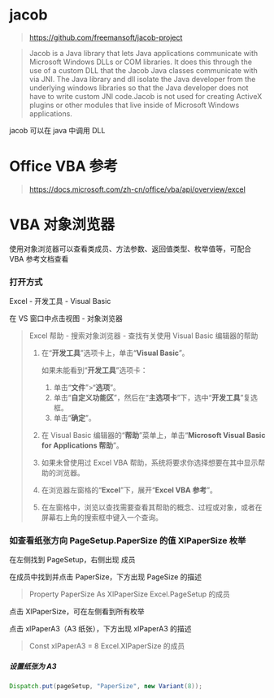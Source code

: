 # jacob

> https://github.com/freemansoft/jacob-project

> Jacob is a Java library that lets Java applications communicate with Microsoft Windows DLLs or COM libraries. It does this through the use of a custom DLL that the Jacob Java classes communicate with via JNI. The Java library and dll isolate the Java developer from the underlying windows libraries so that the Java developer does not have to write custom JNI code.Jacob is not used for creating ActiveX plugins or other modules that live inside of Microsoft Windows applications.

jacob 可以在 java 中调用 DLL

# Office VBA 参考

> https://docs.microsoft.com/zh-cn/office/vba/api/overview/excel

# VBA 对象浏览器

使用对象浏览器可以查看类成员、方法参数、返回值类型、枚举值等，可配合 VBA 参考文档查看

### 打开方式

Excel - 开发工具 - Visual Basic

在 VS 窗口中点击视图 - 对象浏览器

> Excel 帮助 - 搜索对象浏览器 - 查找有关使用 Visual Basic 编辑器的帮助
>
> 1. 在“**开发工具**”选项卡上，单击“**Visual Basic**”。
>
>    如果未能看到“**开发工具**”选项卡：
>
>    1. 单击“**文件**”>“**选项**”。
>    2. 单击“**自定义功能区**”，然后在“**主选项卡**”下，选中“**开发工具**”复选框。
>    3. 单击“**确定**”。
>
> 2. 在 Visual Basic 编辑器的“**帮助**”菜单上，单击“**Microsoft Visual Basic for Applications 帮助**”。
>
> 3. 如果未曾使用过 Excel VBA 帮助，系统将要求你选择想要在其中显示帮助的浏览器。
>
> 4. 在浏览器左窗格的“**Excel**”下，展开“**Excel VBA 参考**”。
>
> 5. 在左窗格中，浏览以查找需要查看其帮助的概念、过程或对象，或者在屏幕右上角的搜索框中键入一个查询。

### 如查看纸张方向 PageSetup.PaperSize 的值 XlPaperSize 枚举

在左侧找到 PageSetup，右侧出现 成员

在成员中找到并点击 PaperSize，下方出现 PageSize 的描述

> Property PaperSize As XlPaperSize
>     Excel.PageSetup 的成员

点击 XlPaperSize，可在左侧看到所有枚举

点击 xlPaperA3（A3 纸张），下方出现 xlPaperA3 的描述

> Const xlPaperA3 = 8
>     Excel.XlPaperSize 的成员

##### 设置纸张为 A3

```java
Dispatch.put(pageSetup, "PaperSize", new Variant(8));
```

